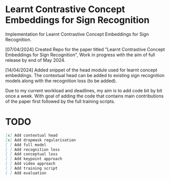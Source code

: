 # Learnt Contrastive Concept Embeddings for Sign Recognition

Implementation for Learnt Contrastive Concept Embeddings for Sign Recognition.

[07/04/2024] Created Repo for the paper titled "Learnt Contrastive Concept Embeddings for Sign Recognition", Work in progress with the aim of full release by end of May 2024.

[14/04/2024] Added snippet of the head module used for learnt concept embeddings. The contextual head can be added to existing sign recognition models along with the recognition loss (to be added). 

Due to my current workload and deadlines, my aim is to add code bit by bit once a week. With goal of adding the code that contains main contributions of the paper first followed by the full training scripts.


# TODO

```markdown
[x] Add contextual head
[x] Add dropmask regularisation
[ ] Add full model
[ ] Add recognition loss
[ ] Add conceptual loss
[ ] Add keypoint approach
[ ] Add video approach
[ ] Add training script
[ ] Add evaluation
```